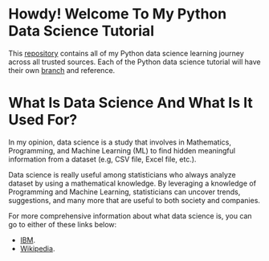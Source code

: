 # Howdy! Welcome To My Python Data Science Tutorial
This [repository](https://docs.github.com/en/repositories/creating-and-managing-repositories/about-repositories) contains all of my Python data science learning journey across all trusted sources. Each of the Python data science tutorial will have their own [branch](https://docs.github.com/en/pull-requests/collaborating-with-pull-requests/proposing-changes-to-your-work-with-pull-requests/about-branches) and reference.

#  What Is Data Science And What Is It Used For?
In my opinion, data science is a study that involves in Mathematics, Programming, and Machine Learning (ML) to find hidden meaningful information from a dataset (e.g, CSV file, Excel file, etc.).

Data science is really useful among statisticians who always analyze dataset by using a mathematical knowledge. By leveraging a knowledge of Programming and Machine Learning, statisticians can uncover trends, suggestions, and many more that are useful to both society and companies.

For more comprehensive information about what data science is, you can go to either of these links below:
- [IBM](https://www.ibm.com/topics/data-science).
- [Wikipedia](https://en.wikipedia.org/wiki/Data_science).
